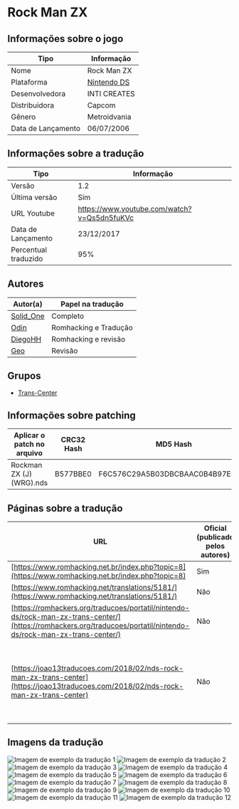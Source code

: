 # Rock Man ZX

## Informações sobre o jogo

| Tipo | Informação |
| ----------- | ----------- |
| Nome | Rock Man ZX |
| Plataforma | [Nintendo DS](../) |
| Desenvolvedora | INTI CREATES |
| Distribuidora | Capcom |
| Gênero | Metroidvania |
| Data de Lançamento | 06/07/2006 |

## Informações sobre a tradução

| Tipo | Informação |
| ----------- | ----------- |
| Versão | 1\.2 |
| Última versão | Sim |
| URL Youtube | https://www.youtube.com/watch?v=Qs5dn5fuKVc |
| Data de Lançamento | 23/12/2017 |
| Percentual traduzido | 95% |

## Autores

| Autor(a) | Papel na tradução |
| ----------- | ----------- |
| [Solid\_One](../../../autores/solid_one/) | Completo |
| [Odin](../../../autores/odin/) | Romhacking e Tradução |
| [DiegoHH](../../../autores/diegohh/) | Romhacking e revisão |
| [Geo](../../../autores/geo/) | Revisão |

## Grupos

* [Trans\-Center](../../../grupos/trans-center/)

## Informações sobre patching

| Aplicar o patch no arquivo | CRC32 Hash | MD5 Hash |
| ----------- | ----------- | ----------- |
| Rockman ZX \(J\)\(WRG\)\.nds | B577BBE0 | F6C576C29A5B03DBCBAAC0B4B97EBE30 |

## Páginas sobre a tradução

| URL | Oficial (publicado pelos autores) | Possuí link de download |
| ----------- | ----------- | ----------- |
| [https://www.romhacking.net.br/index.php?topic=8](https://www.romhacking.net.br/index.php?topic=8) | Sim | Sim |
| [https://www.romhacking.net/translations/5181/](https://www.romhacking.net/translations/5181/) | Não | Sim |
| [https://romhackers.org/traducoes/portatil/nintendo-ds/rock-man-zx-trans-center/](https://romhackers.org/traducoes/portatil/nintendo-ds/rock-man-zx-trans-center/) | Não | Não |
| [https://joao13traducoes.com/2018/02/nds-rock-man-zx-trans-center](https://joao13traducoes.com/2018/02/nds-rock-man-zx-trans-center) | Não | Sim, porém o arquivo ou página de download exige uma senha |

## Imagens da tradução

![Imagem de exemplo da tradução 1](1.png)
![Imagem de exemplo da tradução 2](10.png)
![Imagem de exemplo da tradução 3](11.png)
![Imagem de exemplo da tradução 4](12.png)
![Imagem de exemplo da tradução 5](2.png)
![Imagem de exemplo da tradução 6](3.png)
![Imagem de exemplo da tradução 7](4.png)
![Imagem de exemplo da tradução 8](5.png)
![Imagem de exemplo da tradução 9](6.png)
![Imagem de exemplo da tradução 10](7.png)
![Imagem de exemplo da tradução 11](8.png)
![Imagem de exemplo da tradução 12](9.png)